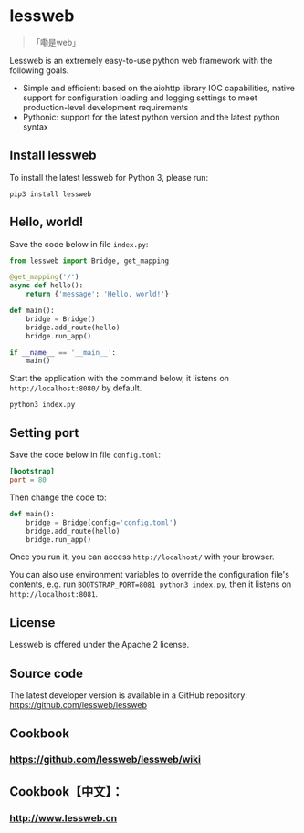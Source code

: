 # lessweb
>「嘞是web」

Lessweb is an extremely easy-to-use python web framework with the following goals.

* Simple and efficient: based on the aiohttp library IOC capabilities, native support for configuration loading and logging settings to meet production-level development requirements
* Pythonic: support for the latest python version and the latest python syntax

## Install lessweb

To install the latest lessweb for Python 3, please run:

```shell
pip3 install lessweb
```

## Hello, world!

Save the code below in file `index.py`:

```python
from lessweb import Bridge, get_mapping

@get_mapping('/')
async def hello():
    return {'message': 'Hello, world!'}

def main():
    bridge = Bridge()
    bridge.add_route(hello)
    bridge.run_app()

if __name__ == '__main__':
    main()
```

Start the application with the command below, it listens on `http://localhost:8080/` by default.

```
python3 index.py
```

## Setting port

Save the code below in file `config.toml`:

```toml
[bootstrap]
port = 80
```

Then change the code to:

```python
def main():
    bridge = Bridge(config='config.toml')
    bridge.add_route(hello)
    bridge.run_app()
```

Once you run it, you can access `http://localhost/` with your browser.

You can also use environment variables to override the configuration file's contents, e.g. run `BOOTSTRAP_PORT=8081 python3 index.py`, then it listens on `http://localhost:8081`.

## License

Lessweb is offered under the Apache 2 license.

## Source code

The latest developer version is available in a GitHub repository: https://github.com/lessweb/lessweb

## Cookbook
### https://github.com/lessweb/lessweb/wiki

## Cookbook【中文】：
### http://www.lessweb.cn
